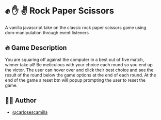 # ✊ ✋ ✌️ Rock Paper Scissors

A vanilla javascript take on the classic rock paper scissors game using dom-manipulation through event listeners

## 🔥 Game Description

You are squaring off against the computer in a best out of five match, winner take all! Be meticulous with your choice each round so you end up the victor. The user can hover over and click their best choice and see the result of the round below the game options at the end of each round. At the end of the game a reset btn will popup prompting the user to reset the game.
  
## 🙋‍♂️ Author

- [@carlosescamilla](https://github.com/carlos-escamilla33)